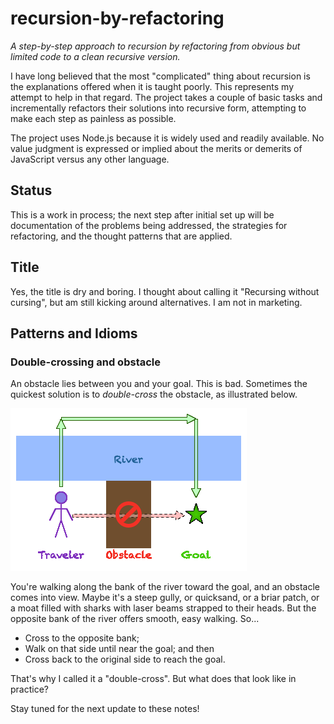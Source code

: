 # recursion-by-refactoring

_A step-by-step approach to recursion by refactoring from obvious but limited code to a clean recursive version._

I have long believed that the most "complicated" thing about recursion is the explanations offered when it is taught poorly. This represents my attempt to help in that regard. The project takes a couple of basic tasks and incrementally refactors their solutions into recursive form, attempting to make each step as painless as possible.

The project uses Node.js because it is widely used and readily available. No value judgment is expressed or implied about the merits or demerits of JavaScript versus any other language.

## Status

This is a work in process; the next step after initial set up will be documentation of the problems being addressed, the strategies for refactoring, and the thought patterns that are applied.

## Title

Yes, the title is dry and boring. I thought about calling it "Recursing without cursing", but am still kicking around alternatives. I am not in marketing.

## Patterns and Idioms

### Double-crossing and obstacle

An obstacle lies between you and your goal. This is bad. Sometimes the quickest solution is to _double-cross_ the obstacle, as illustrated below.

<img src="images/double-cross.gif">

You're walking along the bank of the river toward the goal, and an obstacle comes into view. Maybe it's a steep gully, or quicksand, or a briar patch, or a moat filled with sharks with laser beams strapped to their heads. But the opposite bank of the river offers smooth, easy walking. So...

* Cross to the opposite bank;
* Walk on that side until near the goal; and then
* Cross back to the original side to reach the goal.

That's why I called it a "double-cross". But what does that look like in practice?

Stay tuned for the next update to these notes!

